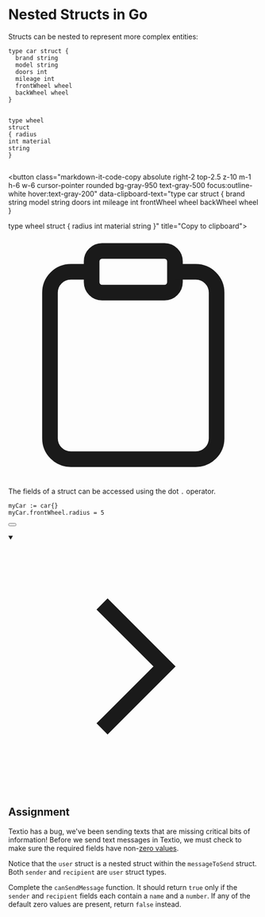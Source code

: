 <h1>Nested Structs in Go</h1>
<p>Structs can be nested to represent more complex entities:</p>

<div style="position: relative; isolation: isolate;">
  <pre class="language-go" tabindex="0"><code class="language-go"><span class="token tag">type</span> car <span class="token tag">struct</span> <span class="token punctuation">{</span>
  brand <span class="token builtin">string</span>
  model <span class="token builtin">string</span>
  doors <span class="token builtin">int</span>
  mileage <span class="token builtin">int</span>
  frontWheel wheel
  backWheel wheel
<span class="token punctuation">}</span>

<span class="token tag">type</span> wheel <span class="token tag">struct</span> <span class="token punctuation">{</span>
  radius <span class="token builtin">int</span>
  material <span class="token builtin">string</span>
<span class="token punctuation">}</span>
</code></pre>

  <button class="markdown-it-code-copy absolute right-2 top-2.5 z-10 m-1 h-6 w-6 cursor-pointer rounded bg-gray-950 text-gray-500 focus:outline-white hover:text-gray-200" data-clipboard-text="type car struct {
  brand string
  model string
  doors int
  mileage int
  frontWheel wheel
  backWheel wheel
}

type wheel struct {
  radius int
  material string
}" title="Copy to clipboard">
    <svg data-slot="icon" aria-hidden="true" fill="none" stroke-width="1.5" stroke="currentColor" viewBox="0 0 24 24" xmlns="http://www.w3.org/2000/svg">
      <rect width="8" height="4" x="8" y="2" rx="1" ry="1"></rect><path d="M16 4h2a2 2 0 0 1 2 2v14a2 2 0 0 1-2 2H6a2 2 0 0 1-2-2V6a2 2 0 0 1 2-2h2"></path>
  </svg>
  </button>
</div>
<p>The fields of a struct can be accessed using the dot <code>.</code> operator.</p>

<div style="position: relative; isolation: isolate;">
  <pre class="language-go" tabindex="0"><code class="language-go">myCar <span class="token operator">:=</span> car<span class="token punctuation">{</span><span class="token punctuation">}</span>
myCar<span class="token punctuation">.</span>frontWheel<span class="token punctuation">.</span>radius <span class="token operator">=</span> <span class="token number">5</span>
</code></pre>

  <button class="markdown-it-code-copy absolute right-2 top-2.5 z-10 m-1 h-6 w-6 cursor-pointer rounded bg-gray-950 text-gray-500 focus:outline-white hover:text-gray-200" data-clipboard-text="myCar := car{}
myCar.frontWheel.radius = 5" title="Copy to clipboard">
    <svg data-slot="icon" aria-hidden="true" fill="none" stroke-width="1.5" stroke="currentColor" viewBox="0 0 24 24" xmlns="http://www.w3.org/2000/svg">
      <rect width="8" height="4" x="8" y="2" rx="1" ry="1"></rect><path d="M16 4h2a2 2 0 0 1 2 2v14a2 2 0 0 1-2 2H6a2 2 0 0 1-2-2V6a2 2 0 0 1 2-2h2"></path>
  </svg>
  </button>
</div>
<details open="">
<summary>

<svg class="details-icon" xmlns="http://www.w3.org/2000/svg" fill="none" viewBox="0 0 24 24" stroke-width="1.5" stroke="currentColor">
  <path d="m9 18 6-6-6-6"></path>
</svg>
<h2>Assignment</h2>
</summary>
<p>Textio has a bug, we've been sending texts that are missing critical bits of information! Before we send text messages in Textio, we must check to make sure the required fields have non-<a href="https://go.dev/tour/basics/12" target="_blank" rel="noopener nofollow">zero values</a>.</p>
<p>Notice that the <code>user</code> struct is a nested struct within the <code>messageToSend</code> struct. Both <code>sender</code> and <code>recipient</code> are <code>user</code> struct types.</p>
<p>Complete the <code>canSendMessage</code> function. It should return <code>true</code> only if the <code>sender</code> and <code>recipient</code> fields each contain a <code>name</code> and a <code>number</code>. If any of the default zero values are present, return <code>false</code> instead.</p>
</details>
